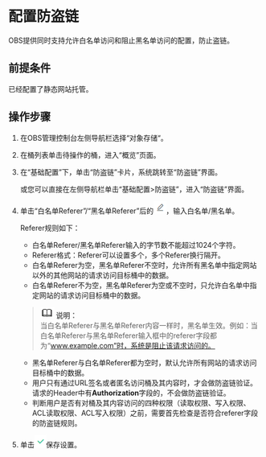 # 配置防盗链<a name="obs_03_0341"></a>

OBS提供同时支持允许白名单访问和阻止黑名单访问的配置，防止盗链。

## 前提条件<a name="section48948668114148"></a>

已经配置了静态网站托管。

## 操作步骤<a name="section6430701414453"></a>

1.  在OBS管理控制台左侧导航栏选择“对象存储“。
2.  在桶列表单击待操作的桶，进入“概览”页面。
3.  在“基础配置”下，单击“防盗链”卡片，系统跳转至“防盗链”界面。

    或您可以直接在左侧导航栏单击“基础配置\>防盗链”，进入“防盗链”界面。

4.  单击“白名单Referer”/“黑名单Referer”后的![](figures/icon-edit.png)，输入白名单/黑名单。

    Referer规则如下：

    -   白名单Referer/黑名单Referer输入的字节数不能超过1024个字符。
    -   Referer格式：Referer可以设置多个，多个Referer换行隔开。
    -   白名单Referer为空，黑名单Referer不空时，允许所有黑名单中指定网站以外的其他网站的请求访问目标桶中的数据。
    -   白名单Referer不为空，黑名单Referer为空或不空时，只允许白名单中指定网站的请求访问目标桶中的数据。

    >![](public_sys-resources/icon-note.gif) **说明：**   
    >当白名单Referer与黑名单Referer内容一样时，黑名单生效。例如：当白名单Referer与黑名单Referer输入框中的referer字段都为“www.example.com”时，系统是阻止该请求访问的。  

    -   黑名单Referer与白名单Referer都为空时，默认允许所有网站的请求访问目标桶中的数据。
    -   用户只有通过URL签名或者匿名访问桶及其内容时，才会做防盗链验证。请求的Header中有**Authorization**字段的，不会做防盗链验证。
    -   判断用户是否有对桶及其内容访问的四种权限（读取权限、写入权限、ACL读取权限、ACL写入权限）之前，需要首先检查是否符合referer字段的防盗链规则。

5.  单击![](figures/icon-ok.png)保存设置。

